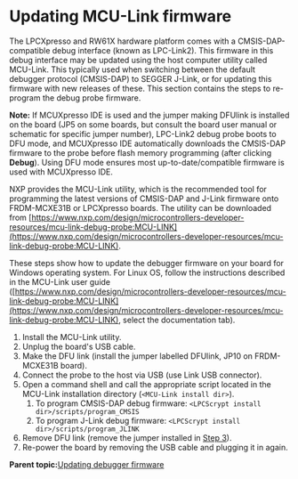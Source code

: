 # Updating MCU-Link firmware

The LPCXpresso and RW61X hardware platform comes with a CMSIS-DAP-compatible debug interface \(known as LPC-Link2\). This firmware in this debug interface may be updated using the host computer utility called MCU-Link. This typically used when switching between the default debugger protocol \(CMSIS-DAP\) to SEGGER J-Link, or for updating this firmware with new releases of these. This section contains the steps to re-program the debug probe firmware.

**Note:** If MCUXpresso IDE is used and the jumper making DFUlink is installed on the board \(JP5 on some boards, but consult the board user manual or schematic for specific jumper number\), LPC-Link2 debug probe boots to DFU mode, and MCUXpresso IDE automatically downloads the CMSIS-DAP firmware to the probe before flash memory programming \(after clicking **Debug**\). Using DFU mode ensures most up-to-date/compatible firmware is used with MCUXpresso IDE.

NXP provides the MCU-Link utility, which is the recommended tool for programming the latest versions of CMSIS-DAP and J-Link firmware onto FRDM-MCXE31B or LPCXpresso boards. The utility can be downloaded from [https://www.nxp.com/design/microcontrollers-developer-resources/mcu-link-debug-probe:MCU-LINK](https://www.nxp.com/design/microcontrollers-developer-resources/mcu-link-debug-probe:MCU-LINK).

These steps show how to update the debugger firmware on your board for Windows operating system. For Linux OS, follow the instructions described in the MCU-Link user guide \([https://www.nxp.com/design/microcontrollers-developer-resources/mcu-link-debug-probe:MCU-LINK](https://www.nxp.com/design/microcontrollers-developer-resources/mcu-link-debug-probe:MCU-LINK), select the documentation tab\).

1.  Install the MCU-Link utility.
2.  Unplug the board's USB cable.
3.  Make the DFU link \(install the jumper labelled DFUlink, JP10 on FRDM-MCXE31B board\).
4.  Connect the probe to the host via USB \(use Link USB connector\).
5.  Open a command shell and call the appropriate script located in the MCU-Link installation directory \(`<MCU-Link install dir>`\).
    1.  To program CMSIS-DAP debug firmware: `<LPCScrypt install dir>/scripts/program_CMSIS`
    2.  To program J-Link debug firmware: `<LPCScrypt install dir>/scripts/program_JLINK`
6.  Remove DFU link \(remove the jumper installed in [Step 3](updating_mcu-link_firmware.md#STEP3)\).
7.  Re-power the board by removing the USB cable and plugging it in again.

**Parent topic:**[Updating debugger firmware](../topics/updating_debugger_firmware.md)

